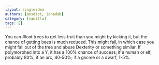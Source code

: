 ```yaml
---
layout: singleidea
authors: [aosdict, jonadab]
category: [vanilla]
tags: []
---
```

You can #loot trees to get less fruit than you might by kicking it, but the chance of getting bees is much reduced. This might fail, in which case you might fall out of the tree and abuse Dexterity or something similar. If polymorphed into a Y, it has a 100% chance of success; if a human or elf, probably 80%; if an orc, 40-50%; if a gnome or a dwarf, 1-5%.
